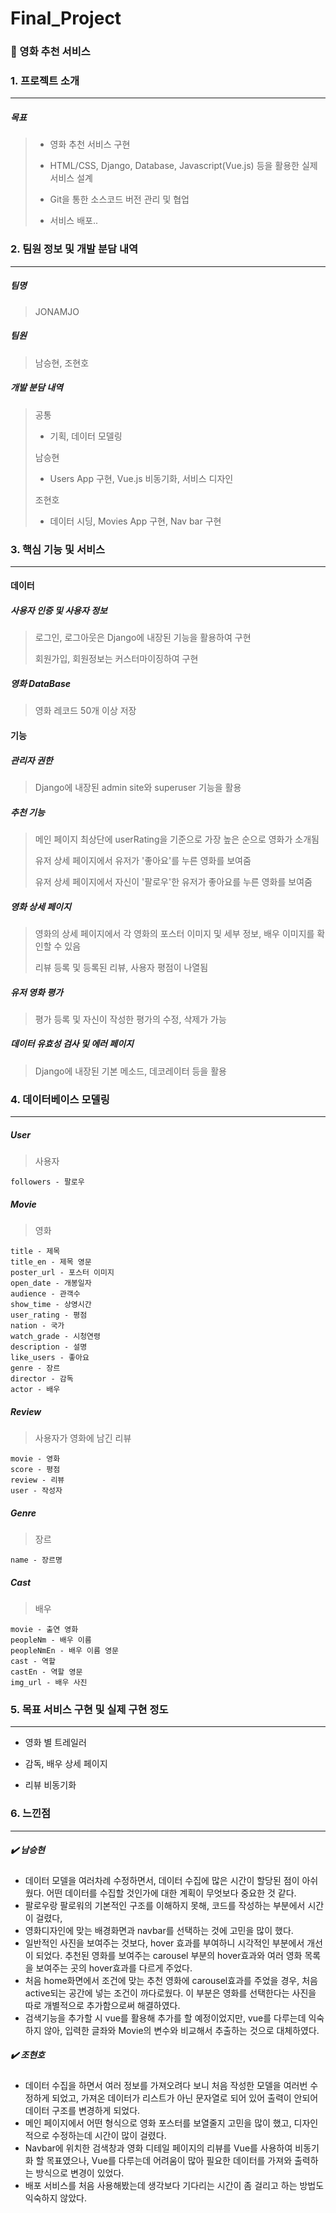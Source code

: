 # Final_Project

### :movie_camera: 영화 추천 서비스



### 1. 프로젝트 소개

------

##### 목표

>- 영화 추천 서비스 구현
>
>- HTML/CSS, Django, Database, Javascript(Vue.js) 등을 활용한 실제 서비스 설계
>- Git을 통한 소스코드 버전 관리 및 협업
>- 서비스 배포..



### 2. 팀원 정보 및 개발 분담 내역

------

##### 팀명

> JONAMJO

#####  팀원

> 남승현, 조현호

#####  개발 분담 내역

> 공통
>
> - 기획, 데이터 모델링
>
> 남승현
>
> - Users App 구현, Vue.js 비동기화, 서비스 디자인
>
> 조현호
>
> - 데이터 시딩, Movies App 구현, Nav bar 구현



### 3. 핵심 기능 및 서비스

------

#### 데이터

#####  사용자 인증 및 사용자 정보

> 로그인, 로그아웃은 Django에 내장된 기능을 활용하여 구현
>
> 회원가입, 회원정보는 커스터마이징하여 구현

#####  영화 DataBase
> 영화 레코드 50개 이상 저장



#### 기능

#####  관리자 권한
> Django에 내장된 admin site와 superuser 기능을 활용

#####  추천 기능

> 메인 페이지 최상단에 userRating을 기준으로 가장 높은 순으로 영화가 소개됨
>
> 유저 상세 페이지에서 유저가 '좋아요'를 누른 영화를 보여줌
>
> 유저 상세 페이지에서 자신이 '팔로우'한 유저가 좋아요를 누른 영화를 보여줌

#####  영화 상세 페이지

> 영화의 상세 페이지에서 각 영화의 포스터 이미지 및 세부 정보, 배우 이미지를 확인할 수 있음
>
> 리뷰 등록 및 등록된 리뷰, 사용자 평점이 나열됨

#####  유저 영화 평가
> 평가 등록 및 자신이 작성한 평가의 수정, 삭제가 가능

#####  데이터 유효성 검사 및 에러 페이지
> Django에 내장된 기본 메소드, 데코레이터 등을 활용



### 4. 데이터베이스 모델링

------

##### User

> 사용자

```
followers - 팔로우
```

##### Movie

> 영화

```
title - 제목
title_en - 제목 영문
poster_url - 포스터 이미지
open_date - 개봉일자
audience - 관객수
show_time - 상영시간
user_rating - 평점
nation - 국가
watch_grade - 시청연령
description - 설명
like_users - 좋아요
genre - 장르
director - 감독
actor - 배우
```

##### Review

> 사용자가 영화에 남긴 리뷰

```
movie - 영화
score - 평점
review - 리뷰
user - 작성자
```

##### Genre

>장르

```
name - 장르명
```

##### Cast

> 배우

```
movie - 출연 영화
peopleNm - 배우 이름
peopleNmEn - 배우 이름 영문
cast - 역할
castEn - 역할 영문
img_url - 배우 사진
```



### 5. 목표 서비스 구현 및 실제 구현 정도

------

* 영화 별 트레일러

* 감독, 배우 상세 페이지


- 리뷰 비동기화



### 6. 느낀점

------

#####  :heavy_check_mark: 남승현

- 데이터 모델을 여러차례 수정하면서, 데이터 수집에 많은 시간이 할당된 점이 아쉬웠다. 어떤 데이터를 수집할 것인가에 대한 계획이 무엇보다 중요한 것 같다.
- 팔로우랑 팔로워의 기본적인 구조를 이해하지 못해, 코드를 작성하는 부분에서 시간이 걸렸다, 
- 영화디자인에 맞는 배경화면과 navbar를 선택하는 것에 고민을 많이 했다.
- 일반적인 사진을 보여주는 것보다, hover 효과를 부여하니 시각적인 부분에서 개선이 되었다. 추천된 영화를 보여주는 carousel 부분의 hover효과와 여러 영화 목록을 보여주는 곳의 hover효과를 다르게 주었다.
- 처음 home화면에서 조건에 맞는 추천 영화에 carousel효과를 주었을 경우, 처음 active되는 공간에 넣는 조건이 까다로웠다. 이 부분은 영화를 선택한다는 사진을 따로 개별적으로 추가함으로써 해결하였다.
- 검색기능을 추가할 시 vue를 활용해 추가를 할 예정이었지만, vue를 다루는데 익숙하지 않아, 입력한 글좌와 Movie의 변수와 비교해서 추출하는 것으로 대체하였다.



#####  :heavy_check_mark: 조현호

- 데이터 수집을 하면서 여러 정보를 가져오려다 보니 처음 작성한 모델을 여러번 수정하게 되었고, 가져온 데이터가 리스트가 아닌 문자열로 되어 있어 출력이 안되어 데이터 구조를 변경하게 되었다.
- 메인 페이지에서 어떤 형식으로 영화 포스터를 보열줄지 고민을 많이 했고, 디자인적으로 수정하는데 시간이 많이 걸렸다.
- Navbar에 위치한 검색창과 영화 디테일 페이지의 리뷰를 Vue를 사용하여 비동기화 할 목표였으나, Vue를 다루는데 어려움이 많아 필요한 데이터를 가져와 출력하는 방식으로 변경이 있었다.
- 배포 서비스를 처음 사용해봤는데 생각보다 기다리는 시간이 좀 걸리고 하는 방법도 익숙하지 않았다.




